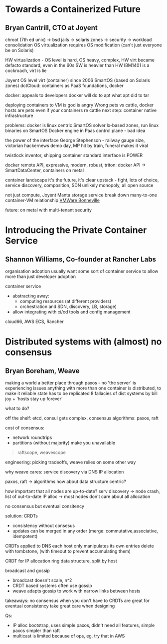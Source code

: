# Towards a Containerized Future
## Bryan Cantrill, CTO at Joyent

chroot (7th ed unix) -> bsd jails -> solaris zones
 -> security -> workload consolidation
OS virtualization requires OS modification (can't just everyone be on Solaris)

HW virtualization - OS level is hard, OS heavy, complex, HW virt became defacto standard, even in the 60s SW is heavier than HW
IBM1401 is a cockroach, virt is lie

Joyent OS level virt (container) since 2006
SmartOS (based on Solaris zones)
dotCloud: containers as PaaS foundations, docker

docker: appeals to developers
docker will do to apt what apt did to tar

deploying containers to VM is god is angry Wrong
pets vs cattle, docker hosts are pets even if your containers re cattle
next step: container native infrastructure

problems:
docker is linux centric
SmartOS solver lx-based zones, run linux binaries on SmartOS
Docker engine in Paas control plane - bad idea

the power of the interface
George Stephenson - railway gauge size, victorian hackernews
demo day, MP hit by train, funeral makes it viral

twistlock inventor, shipping container
standard interface is POWER

docker remote API, expressive, modern, robust,
triton: docker API -> SmartDataCenter, containers on metal

container landscape
it's the future, it's clear
upstack - fight, lots of choice, service discovery, composition, SDN
unlikely monopoly, all open source

not just compute, Joyent Manta storage service
break down many-to-one container-VM relationship
[VMWare Bonneville](https://blogs.vmware.com/cloudnative/introducing-project-bonneville/)

future:
on metal with multi-tenant security

# Introducing the Private Container Service
## Shannon Williams, Co-founder at Rancher Labs

organisation adoption
usually want some sort of container service
to allow more than just developer adoption

container service
* abstracting away:
    * computing resources (at different providers)
    * orchestration and SDN, discovery, LB, storage)
* allow integrating with ci/cd tools and config management

cloud66, AWS ECS, Rancher

# Distributed systems with (almost) no consensus
## Bryan Boreham, Weave

making a world a better place through paxos - no
'the server' is experiencing issues
anything with more than one container is distributed, to make it reliable
state has to be replicated
8 fallacies of dist systems by bill joy + 'hosts stay up forever'

what to do?

off the shelf: etcd, consul
gets complex, consensus algorithms: paxos, raft

cost of consensus:
* network roundtrips
* partitions (without majority) make you unavailable
> raftscope, weavescope

engineering: picking tradeoffs, weave relies on some other way

why weave cares:
service discovery via DNS
IP allocation

paxos, raft -> algorithms
how about data structure centric?

how important that all nodes are up-to-date?
serv discovery -> node crash, list of out-to-date
IP alloc -> most nodes don't care about all allocation

no consensus but eventual consitency

solution: CRDTs
* consistency without consesus
* updates can be merged in any order (merge: commutative,associative, idempotent)

CRDTs applied to DNS
each host only manipulates its own entries
delete with tombstone, (with timeout to prevent accumulating them)

CRDT for IP allocation
ring data structure, split by host


broadcast and gossip
* broadcast doesn't scale, n^2
* CRDT based systems often use gossip
* weave adapts gossip to work with narrow links between hosts

takeaways:
no consensus when you don't have to
CRDTs are great for eventual consistency
take great care when designing

Qs:
* IP alloc bootstrap, uses simple paxos, didn't need all features, simple paxos simpler than raft
* multicast is limited because of ops, eg. try that in AWS
